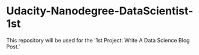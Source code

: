 # Udacity-Nanodegree-DataScientist-1st
This repository will be used for the '1st Project: Write A Data Science Blog Post.'
